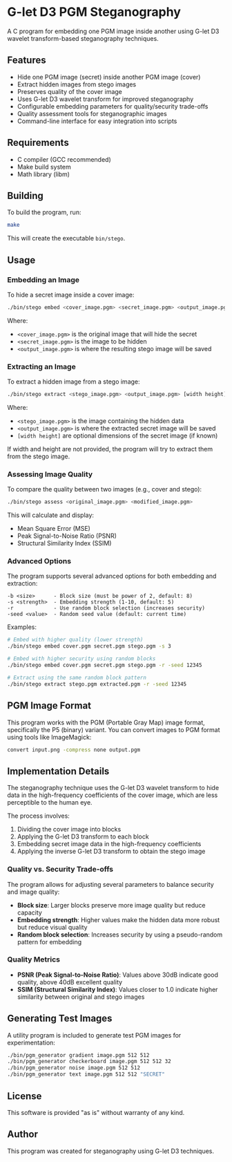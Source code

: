 # G-let D3 PGM Steganography

A C program for embedding one PGM image inside another using G-let D3 wavelet transform-based steganography techniques.

## Features

- Hide one PGM image (secret) inside another PGM image (cover)
- Extract hidden images from stego images
- Preserves quality of the cover image
- Uses G-let D3 wavelet transform for improved steganography
- Configurable embedding parameters for quality/security trade-offs
- Quality assessment tools for steganographic images
- Command-line interface for easy integration into scripts

## Requirements

- C compiler (GCC recommended)
- Make build system
- Math library (libm)

## Building

To build the program, run:

```bash
make
```

This will create the executable `bin/stego`.

## Usage

### Embedding an Image

To hide a secret image inside a cover image:

```bash
./bin/stego embed <cover_image.pgm> <secret_image.pgm> <output_image.pgm> [options]
```

Where:
- `<cover_image.pgm>` is the original image that will hide the secret
- `<secret_image.pgm>` is the image to be hidden
- `<output_image.pgm>` is where the resulting stego image will be saved

### Extracting an Image

To extract a hidden image from a stego image:

```bash
./bin/stego extract <stego_image.pgm> <output_image.pgm> [width height] [options]
```

Where:
- `<stego_image.pgm>` is the image containing the hidden data
- `<output_image.pgm>` is where the extracted secret image will be saved
- `[width height]` are optional dimensions of the secret image (if known)

If width and height are not provided, the program will try to extract them from the stego image.

### Assessing Image Quality

To compare the quality between two images (e.g., cover and stego):

```bash
./bin/stego assess <original_image.pgm> <modified_image.pgm>
```

This will calculate and display:
- Mean Square Error (MSE)
- Peak Signal-to-Noise Ratio (PSNR)
- Structural Similarity Index (SSIM)

### Advanced Options

The program supports several advanced options for both embedding and extraction:

```
-b <size>      - Block size (must be power of 2, default: 8)
-s <strength>  - Embedding strength (1-10, default: 5)
-r             - Use random block selection (increases security)
-seed <value>  - Random seed value (default: current time)
```

Examples:

```bash
# Embed with higher quality (lower strength)
./bin/stego embed cover.pgm secret.pgm stego.pgm -s 3

# Embed with higher security using random blocks
./bin/stego embed cover.pgm secret.pgm stego.pgm -r -seed 12345

# Extract using the same random block pattern
./bin/stego extract stego.pgm extracted.pgm -r -seed 12345
```

## PGM Image Format

This program works with the PGM (Portable Gray Map) image format, specifically the P5 (binary) variant. You can convert images to PGM format using tools like ImageMagick:

```bash
convert input.png -compress none output.pgm
```

## Implementation Details

The steganography technique uses the G-let D3 wavelet transform to hide data in the high-frequency coefficients of the cover image, which are less perceptible to the human eye. 

The process involves:
1. Dividing the cover image into blocks
2. Applying the G-let D3 transform to each block
3. Embedding secret image data in the high-frequency coefficients
4. Applying the inverse G-let D3 transform to obtain the stego image

### Quality vs. Security Trade-offs

The program allows for adjusting several parameters to balance security and image quality:

- **Block size**: Larger blocks preserve more image quality but reduce capacity
- **Embedding strength**: Higher values make the hidden data more robust but reduce visual quality
- **Random block selection**: Increases security by using a pseudo-random pattern for embedding

### Quality Metrics

- **PSNR (Peak Signal-to-Noise Ratio)**: Values above 30dB indicate good quality, above 40dB excellent quality
- **SSIM (Structural Similarity Index)**: Values closer to 1.0 indicate higher similarity between original and stego images

## Generating Test Images

A utility program is included to generate test PGM images for experimentation:

```bash
./bin/pgm_generator gradient image.pgm 512 512
./bin/pgm_generator checkerboard image.pgm 512 512 32
./bin/pgm_generator noise image.pgm 512 512
./bin/pgm_generator text image.pgm 512 512 "SECRET"
```

## License

This software is provided "as is" without warranty of any kind.

## Author

This program was created for steganography using G-let D3 techniques. 